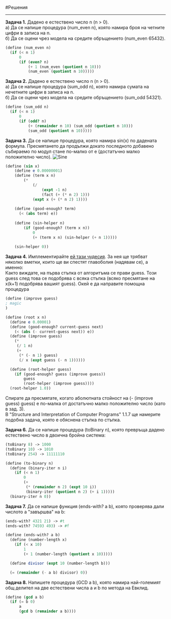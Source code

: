 #Решения
* * *
**Задача 1.** Дадено е естествено число n (n > 0).  
а) Да се напише процедура (num_even n), която намира броя на четните цифри в записа на n.  
б)  Да се оцени чрез модела на средите обръщението (num_even 65432).

```Scheme
(define (num_even n)
  (if (< n 1)
      0
      (if (even? n)
          (+ 1 (num_even (quotient n 10)))
          (num_even (quotient n 10)))))
```

**Задача 2.** Дадено е естествено число n (n > 0).  
а) Да се напише процедура (sum_odd n), която намира сумата на нечетните цифри в записа на n.  
б)  Да се оцени чрез модела на средите обръщението (sum_odd 54321).

```Scheme
(define (sum_odd n)
  (if (< n 1)
      0
      (if (odd? n)
          (+ (remainder n 10) (sum_odd (quotient n 10)))
          (sum_odd (quotient n 10)))))
```

**Задача 3.**  Да се напише процедура, която намира sin(x) по дадената формула.
Пресмятането да продължи докато последното добавено събираемо по модул стане по-малко от e
(достатъчно малко положително число).
![Sine](https://wikimedia.org/api/rest_v1/media/math/render/svg/18f6fcb7589b3e0c2891dacebdcae5408c6a3ceb)
```Scheme
(define (sin x)
    (define e 0.00000001)
    (define (term x n)
        (*
            (/
                (expt -1 n)
                (fact (+ (* n 2) 1)))
            (expt x (+ (* n 2) 1))))
  
    (define (good-enough? term)
      (< (abs term) e))
  
    (define (sin-helper n)
        (if (good-enough? (term x n))
            0
            (+ (term x n) (sin-helper (+ n 1)))))
    
    (sin-helper 0))
```
**Задача 4.** Имплементирайте [ей тази чудесия](https://en.wikipedia.org/wiki/Nth_root_algorithm).
За нея ще трябват няколко вметки, които ще ви спестят главоболия (надявам се), а именно:  
Както виждате, на първа стъпка от алгоритъма се прави guess. Този guess след това се
подобрява с всяка стъпка (всяко пресмятане на x(k+1) подобрява вашият guess).
Окей е да направите помощна процедура
```Scheme
(define (improve guess)
; magic
)
```

```Scheme
(define (root x n)
  (define e 0.00001)
  (define (good-enough? current-guess next)
    (< (abs (- current-guess next)) e))
  (define (improve guess)
    (*
     (/ 1 n)
     (+
      (* (- n 1) guess)
      (/ x (expt guess (- n 1))))))

  (define (root-helper guess)
    (if (good-enough? guess (improve guess))
        guess
        (root-helper (improve guess))))
  (root-helper 1.0))
```
Спирате да пресмятате, когато аболютната стойност на (- (improve guess) guess) е по-малка от
достатъчно малко положително число (като в зад. 3).  
В "Structure and Interpretation of Computer Programs" 1.1.7 ще намерите подобна задача, която е обяснена стъпка по стъпка.
  
  
**Задача 6.** Да се напише процедура (toBinary n), която превръща дадено естествено
число в двоична бройна система:
```Scheme
(toBinary 8) -> 1000
(toBinary 10) -> 1010
(toBinary 254) -> 11111110
```

```Scheme
(define (to-binary n)
  (define (binary-iter n i)
    (if (< n 1)
        0
        (+
         (* (remainder n 2) (expt 10 i))
         (binary-iter (quotient n 2) (+ i 1)))))
  (binary-iter n 0))
```

**Задача 7.** Да се напише функция (ends-with? a b), която проверява дали числото а "завършва" на b:
```Scheme
(ends-with? 4321 21) -> #t
(ends-with? 74593 493) -> #f
```

```Scheme
(define (ends-with? a b)
  (define (number-length x)
    (if (< x 10)
        1
        (+ 1 (number-length (quotient x 10)))))

  (define divisor (expt 10 (number-length b)))

  (= (remainder (- a b) divisor) 0))
```

**Задача 8.** Напишете процедура (GCD a b), която намира най-големият общ делител
на две естествени числа а и b по метода на Евклид.

```Scheme
(define (gcd a b)
  (if (= b 0)
      a
      (gcd b (remainder a b))))
```